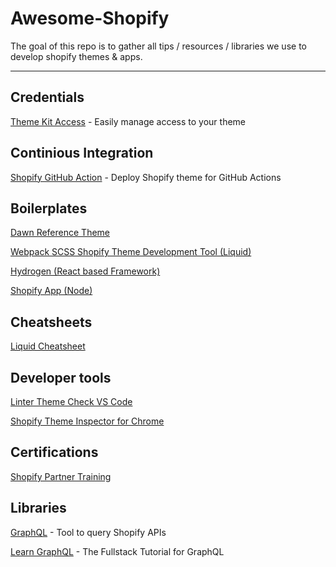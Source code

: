# Awesome-Shopify



The goal of this repo is to gather all tips / resources / libraries we use to develop shopify themes & apps.


--- 

## Credentials

[Theme Kit Access](https://apps.shopify.com/theme-kit-access) - Easily manage access to your theme

## Continious Integration

[Shopify GitHub Action](https://github.com/pgrimaud/action-shopify) - Deploy Shopify theme for GitHub Actions

## Boilerplates

[Dawn Reference Theme](https://github.com/Shopify/dawn)

[Webpack SCSS Shopify Theme Development Tool (Liquid)](https://github.com/krjo/shopify-webpack-dev-workflow)

[Hydrogen (React based Framework)](https://hydrogen.shopify.dev/)

[Shopify App (Node)](https://github.com/Shopify/shopify-app-template-node)

## Cheatsheets

[Liquid Cheatsheet](https://www.shopify.com/partners/shopify-cheat-sheet)

## Developer tools

[Linter Theme Check VS Code](https://github.com/Shopify/theme-check-vscode)

[Shopify Theme Inspector for Chrome](https://chrome.google.com/webstore/detail/shopify-theme-inspector-f/fndnankcflemoafdeboboehphmiijkgp)

## Certifications

[Shopify Partner Training](https://partner-training.shopify.com)

## Libraries

[GraphQL](https://graphql.org/) - Tool to query Shopify APIs

[Learn GraphQL](https://www.howtographql.com/) - The Fullstack Tutorial for GraphQL
